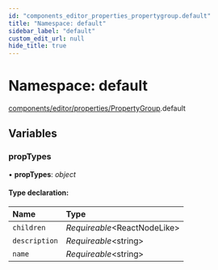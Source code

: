 ```yaml
---
id: "components_editor_properties_propertygroup.default"
title: "Namespace: default"
sidebar_label: "default"
custom_edit_url: null
hide_title: true
---
```


# Namespace: default

[components/editor/properties/PropertyGroup](components_editor_properties_propertygroup.md).default

## Variables

### propTypes

• **propTypes**: *object*

#### Type declaration:

Name | Type |
:------ | :------ |
`children` | *Requireable*<ReactNodeLike\> |
`description` | *Requireable*<string\> |
`name` | *Requireable*<string\> |
